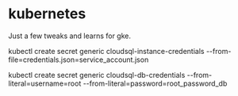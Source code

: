 # kubernetes
Just a few tweaks and learns for gke.

kubectl create secret generic cloudsql-instance-credentials --from-file=credentials.json=service_account.json

kubectl create secret generic cloudsql-db-credentials --from-literal=username=root --from-literal=password=root_password_db
